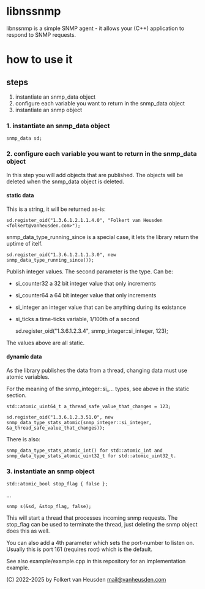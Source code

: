 # libnssnmp
libnssnmp is a simple SNMP agent - it allows your (C++) application to respond to SNMP requests.


# how to use it

## steps

1. instantiate an snmp_data object
2. configure each variable you want to return in the snmp_data object
3. instantiate an snmp object


### 1. instantiate an snmp_data object

    snmp_data sd;


### 2. configure each variable you want to return in the snmp_data object

In this step you will add objects that are published. The objects will be deleted when the snmp_data object is deleted.


#### static data

This is a string, it will be returned as-is:

    sd.register_oid("1.3.6.1.2.1.1.4.0", "Folkert van Heusden <folkert@vanheusden.com>");

snmp_data_type_running_since is a special case, it lets the library return the uptime of itelf.

    sd.register_oid("1.3.6.1.2.1.1.3.0", new snmp_data_type_running_since());

Publish integer values. The second parameter is the type. Can be:
* si_counter32  a 32 bit integer value that only increments
* si_counter64  a 64 bit integer value that only increments
* si_integer    an integer value that can be anything during its existance
* si_ticks      a time-ticks variable, 1/100th of a second

    sd.register_oid("1.3.6.1.2.3.4", snmp_integer::si_integer, 123);

The values above are all static.


#### dynamic data

As the library publishes the data from a thread, changing data must use atomic variables.

For the meaning of the snmp_integer::si_... types, see above in the static section.

    std::atomic_uint64_t a_thread_safe_value_that_changes = 123;

    sd.register_oid("1.3.6.1.2.3.51.0", new snmp_data_type_stats_atomic(snmp_integer::si_integer, &a_thread_safe_value_that_changes));

There is also:

    snmp_data_type_stats_atomic_int() for std::atomic_int and
    snmp_data_type_stats_atomic_uint32_t for std::atomic_uint32_t.


### 3. instantiate an snmp object

    std::atomic_bool stop_flag { false };
...

    snmp s(&sd, &stop_flag, false);

This will start a thread that processes incoming snmp requests. The stop_flag can be used to terminate the thread, just deleting the snmp object does this as well.

You can also add a 4th parameter which sets the port-number to listen on. Usually this is port 161 (requires root) which is the default.


See also example/example.cpp in this repository for an implementation example.



(C) 2022-2025 by Folkert van Heusden <mail@vanheusden.com>
